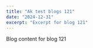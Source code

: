 ```yaml
---
title: "Ak test blogs 121"
date: "2024-12-31"
excerpt: "Excerpt for blog 121"
---
```


Blog content for blog 121